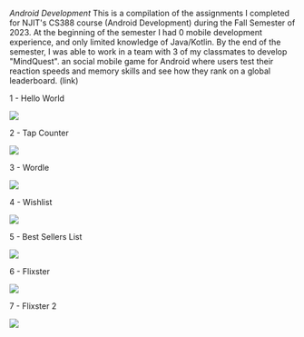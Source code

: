 *Android Development*
This is a compilation of the assignments I completed for NJIT's CS388 course (Android Development) during the Fall Semester of 2023. At the beginning of the semester I had 0 mobile development experience, and only limited knowledge of Java/Kotlin. 
By the end of the semester, I was able to work in a team with 3 of my classmates to develop "MindQuest". an social mobile game for Android where users test their reaction speeds and memory skills and see how they rank on a global leaderboard. (link)

1 - Hello World

![](https://github.com/lorenzolopez99/Android-Development/blob/main/1%20-%20HelloWorld/helloworld.gif)

2 - Tap Counter

![](https://github.com/lorenzolopez99/Android-Development/blob/main/2%20-%20TapCounter/tapcounter.gif)

3 - Wordle

![](https://github.com/lorenzolopez99/Android-Development/blob/main/3%20-%20Wordle/wordle.gif)

4 - Wishlist

![](https://github.com/lorenzolopez99/Android-Development/blob/main/4%20-%20Wishlist/wishlist.gif)

5 - Best Sellers List

![](https://github.com/lorenzolopez99/Android-Development/blob/main/5%20-%20Best%20Sellers%20List/bestseller.gif)

6 - Flixster

![](https://github.com/lorenzolopez99/Android-Development/blob/main/6%20-%20Flixster/flixster.gif)

7 - Flixster 2

![](https://github.com/lorenzolopez99/Android-Development/blob/main/7%20-%20Flixster%202/flixster2.gif)
